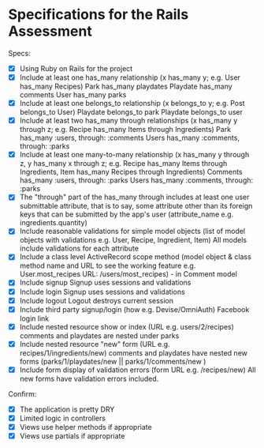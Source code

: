# Specifications for the Rails Assessment

Specs:
- [x] Using Ruby on Rails for the project
- [x] Include at least one has_many relationship (x has_many y; e.g. User has_many Recipes)
        Park has_many playdates
        Playdate has_many comments
        User has_many parks
- [x] Include at least one belongs_to relationship (x belongs_to y; e.g. Post belongs_to User)
        Playdate belongs_to park
        Playdate belongs_to user
- [x] Include at least two has_many through relationships (x has_many y through z; e.g. Recipe has_many Items through Ingredients)
        Park has_many :users, through: :comments 
        Users has_many :comments, through: :parks
- [x] Include at least one many-to-many relationship (x has_many y through z, y has_many x through z; e.g. Recipe has_many Items through Ingredients, Item has_many Recipes through Ingredients)
        Comments has_many :users, through: :parks
        Users has_many :comments, through: :parks
- [x] The "through" part of the has_many through includes at least one user submittable attribute, that is to say, some attribute other than its foreign keys that can be submitted by the app's user (attribute_name e.g. ingredients.quantity)
- [x] Include reasonable validations for simple model objects (list of model objects with validations e.g. User, Recipe, Ingredient, Item)
        All models include validations for each attribute
- [x] Include a class level ActiveRecord scope method (model object & class method name and URL to see the working feature e.g. User.most_recipes URL: /users/most_recipes)
        - in Comment model
- [x] Include signup
        Signup uses sessions and validations
- [x] Include login
        Signup uses sessions and validations
- [x] Include logout
        Logout destroys current session
- [x] Include third party signup/login (how e.g. Devise/OmniAuth)
        Facebook login link
- [x] Include nested resource show or index (URL e.g. users/2/recipes)
        comments and playdates are nested under parks
- [x] Include nested resource "new" form (URL e.g. recipes/1/ingredients/new)
        comments and playdates have nested new forms (parks/1/playdates/new || parks/1/comments/new )
- [x] Include form display of validation errors (form URL e.g. /recipes/new)
        All new forms have validation errors included.

Confirm:
- [x] The application is pretty DRY
- [x] Limited logic in controllers
- [x] Views use helper methods if appropriate
- [x] Views use partials if appropriate